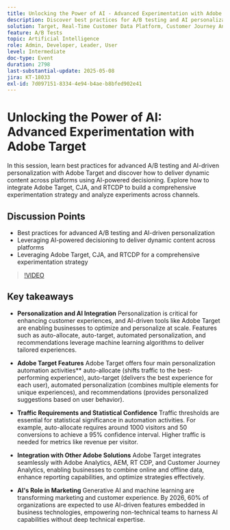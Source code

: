 ```yaml
---
title: Unlocking the Power of AI - Advanced Experimentation with Adobe Target
description: Discover best practices for A/B testing and AI personalization with Adobe Target, CJA, and RTCDP to drive dynamic, cross-platform content and insights.
solution: Target, Real-Time Customer Data Platform, Customer Journey Analytics
feature: A/B Tests
topic: Artificial Intelligence
role: Admin, Developer, Leader, User
level: Intermediate
doc-type: Event
duration: 2798
last-substantial-update: 2025-05-08
jira: KT-18033
exl-id: 7d097151-8334-4e94-b4ae-b8bfed902e41
---
```

# Unlocking the Power of AI: Advanced Experimentation with Adobe Target

In this session, learn best practices for advanced A/B testing and AI-driven personalization with Adobe Target and discover how to deliver dynamic content across platforms using AI-powered decisioning. Explore how to integrate Adobe Target, CJA, and RTCDP to build a comprehensive experimentation strategy and analyze experiments across channels. 
 
## Discussion Points

* Best practices for advanced A/B testing and AI-driven personalization 
* Leveraging AI-powered decisioning to deliver dynamic content across platforms 
* Leveraging Adobe Target, CJA, and RTCDP for a comprehensive experimentation strategy

>[!VIDEO](https://video.tv.adobe.com/v/3458079/?learn=on&enablevpops)

## Key takeaways

* **Personalization and AI Integration** Personalization is critical for enhancing customer experiences, and AI-driven tools like Adobe Target are enabling businesses to optimize and personalize at scale. Features such as auto-allocate, auto-target, automated personalization, and recommendations leverage machine learning algorithms to deliver tailored experiences.

* **Adobe Target Features** Adobe Target offers four main personalization automation activities** auto-allocate (shifts traffic to the best-performing experience), auto-target (delivers the best experience for each user), automated personalization (combines multiple elements for unique experiences), and recommendations (provides personalized suggestions based on user behavior).

* **Traffic Requirements and Statistical Confidence** Traffic thresholds are essential for statistical significance in automation activities. For example, auto-allocate requires around 1000 visitors and 50 conversions to achieve a 95% confidence interval. Higher traffic is needed for metrics like revenue per visitor.

* **Integration with Other Adobe Solutions** Adobe Target integrates seamlessly with Adobe Analytics, AEM, RT CDP, and Customer Journey Analytics, enabling businesses to combine online and offline data, enhance reporting capabilities, and optimize strategies effectively.

* **AI's Role in Marketing** Generative AI and machine learning are transforming marketing and customer experience. By 2026, 60% of organizations are expected to use AI-driven features embedded in business technologies, empowering non-technical teams to harness AI capabilities without deep technical expertise.
